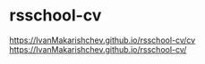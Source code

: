 # rsschool-cv
https://IvanMakarishchev.github.io/rsschool-cv/cv
https://IvanMakarishchev.github.io/rsschool-cv/